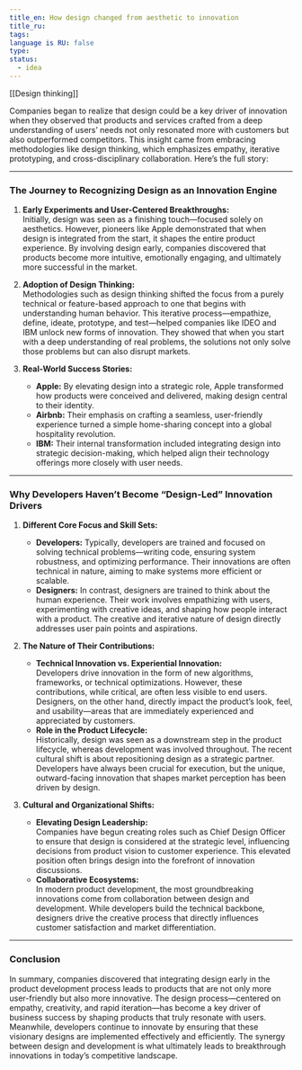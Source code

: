 ```yaml
---
title_en: How design changed from aesthetic to innovation
title_ru: 
tags: 
language is RU: false
type: 
status:
  - idea
---
```


[[Design thinking]]

Companies began to realize that design could be a key driver of innovation when they observed that products and services crafted from a deep understanding of users’ needs not only resonated more with customers but also outperformed competitors. This insight came from embracing methodologies like design thinking, which emphasizes empathy, iterative prototyping, and cross-disciplinary collaboration. Here’s the full story:

---

### The Journey to Recognizing Design as an Innovation Engine

1. **Early Experiments and User-Centered Breakthroughs:**  
    Initially, design was seen as a finishing touch—focused solely on aesthetics. However, pioneers like Apple demonstrated that when design is integrated from the start, it shapes the entire product experience. By involving design early, companies discovered that products become more intuitive, emotionally engaging, and ultimately more successful in the market.
2. **Adoption of Design Thinking:**  
    Methodologies such as design thinking shifted the focus from a purely technical or feature-based approach to one that begins with understanding human behavior. This iterative process—empathize, define, ideate, prototype, and test—helped companies like IDEO and IBM unlock new forms of innovation. They showed that when you start with a deep understanding of real problems, the solutions not only solve those problems but can also disrupt markets.
3. **Real-World Success Stories:**
    
    - **Apple:** By elevating design into a strategic role, Apple transformed how products were conceived and delivered, making design central to their identity.
    - **Airbnb:** Their emphasis on crafting a seamless, user-friendly experience turned a simple home-sharing concept into a global hospitality revolution.
    - **IBM:** Their internal transformation included integrating design into strategic decision-making, which helped align their technology offerings more closely with user needs.

---

### Why Developers Haven’t Become “Design-Led” Innovation Drivers

1. **Different Core Focus and Skill Sets:**
    
    - **Developers:** Typically, developers are trained and focused on solving technical problems—writing code, ensuring system robustness, and optimizing performance. Their innovations are often technical in nature, aiming to make systems more efficient or scalable.
    - **Designers:** In contrast, designers are trained to think about the human experience. Their work involves empathizing with users, experimenting with creative ideas, and shaping how people interact with a product. The creative and iterative nature of design directly addresses user pain points and aspirations.
2. **The Nature of Their Contributions:**
    
    - **Technical Innovation vs. Experiential Innovation:**  
        Developers drive innovation in the form of new algorithms, frameworks, or technical optimizations. However, these contributions, while critical, are often less visible to end users. Designers, on the other hand, directly impact the product’s look, feel, and usability—areas that are immediately experienced and appreciated by customers.
    - **Role in the Product Lifecycle:**  
        Historically, design was seen as a downstream step in the product lifecycle, whereas development was involved throughout. The recent cultural shift is about repositioning design as a strategic partner. Developers have always been crucial for execution, but the unique, outward-facing innovation that shapes market perception has been driven by design.
3. **Cultural and Organizational Shifts:**
    
    - **Elevating Design Leadership:**  
        Companies have begun creating roles such as Chief Design Officer to ensure that design is considered at the strategic level, influencing decisions from product vision to customer experience. This elevated position often brings design into the forefront of innovation discussions.
    - **Collaborative Ecosystems:**  
        In modern product development, the most groundbreaking innovations come from collaboration between design and development. While developers build the technical backbone, designers drive the creative process that directly influences customer satisfaction and market differentiation.

---

### Conclusion

In summary, companies discovered that integrating design early in the product development process leads to products that are not only more user-friendly but also more innovative. The design process—centered on empathy, creativity, and rapid iteration—has become a key driver of business success by shaping products that truly resonate with users. Meanwhile, developers continue to innovate by ensuring that these visionary designs are implemented effectively and efficiently. The synergy between design and development is what ultimately leads to breakthrough innovations in today’s competitive landscape.